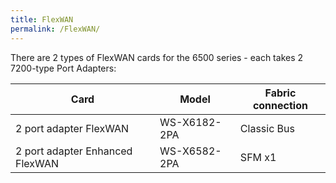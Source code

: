 ```yaml
---
title: FlexWAN
permalink: /FlexWAN/
---
```


There are 2 types of FlexWAN cards for the 6500 series - each takes 2 7200-type Port Adapters:

| Card                            | Model        | Fabric connection |
|---------------------------------|--------------|-------------------|
| 2 port adapter FlexWAN          | WS-X6182-2PA | Classic Bus       |
| 2 port adapter Enhanced FlexWAN | WS-X6582-2PA | SFM x1            |

